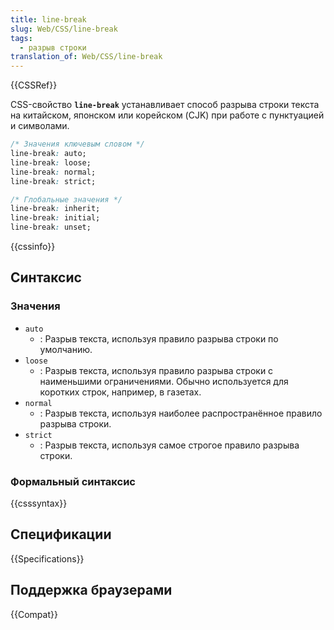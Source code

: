 ```yaml
---
title: line-break
slug: Web/CSS/line-break
tags:
  - разрыв строки
translation_of: Web/CSS/line-break
---
```


{{CSSRef}}

CSS-свойство **`line-break`** устанавливает способ разрыва строки текста на китайском, японском или корейском (CJK) при работе с пунктуацией и символами.

```css
/* Значения ключевым словом */
line-break: auto;
line-break: loose;
line-break: normal;
line-break: strict;

/* Глобальные значения */
line-break: inherit;
line-break: initial;
line-break: unset;
```

{{cssinfo}}

## Синтаксис

### Значения

- `auto`
  - : Разрыв текста, используя правило разрыва строки по умолчанию.
- `loose`
  - : Разрыв текста, используя правило разрыва строки с наименьшими ограничениями. Обычно используется для коротких строк, например, в газетах.
- `normal`
  - : Разрыв текста, используя наиболее распространённое правило разрыва строки.
- `strict`
  - : Разрыв текста, используя самое строгое правило разрыва строки.

### Формальный синтаксис

{{csssyntax}}

## Спецификации

{{Specifications}}

## Поддержка браузерами

{{Compat}}
